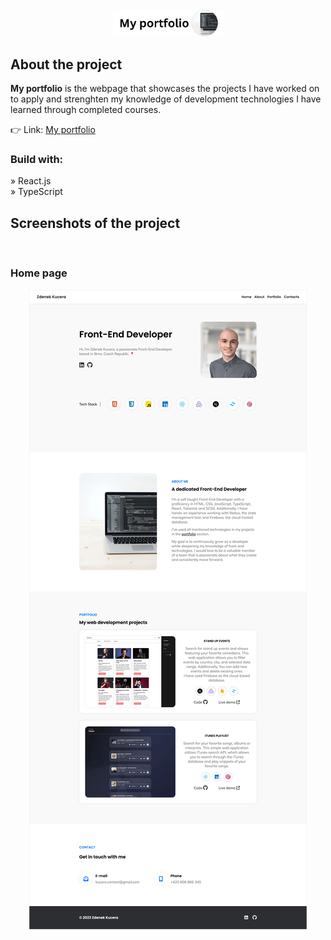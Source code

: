 <br>
<div align='center'><img style="width:35%" src='https://github.com/zdenekdev/portfolio/blob/main/src/images/my-portfolio-github-title.png'/></div>
<h2>About the project</h2>

<p><b>My portfolio</b> is the webpage that showcases the projects I have worked on to apply and strenghten my knowledge of development technologies I have learned through completed courses.
</p>

👉 Link: <a href='https://zdenekkucera.vercel.app/'>My portfolio</a>

<h3>Build with:</h3>

» React.js <br>
» TypeScript <br>

<h2>Screenshots of the project</h2>

<br>

<h3>Home page</h3>

<div align='center'>
<img src='https://github.com/zdenekdev/portfolio/blob/main/src/images/projects/portfolio.png'/>
</div>
